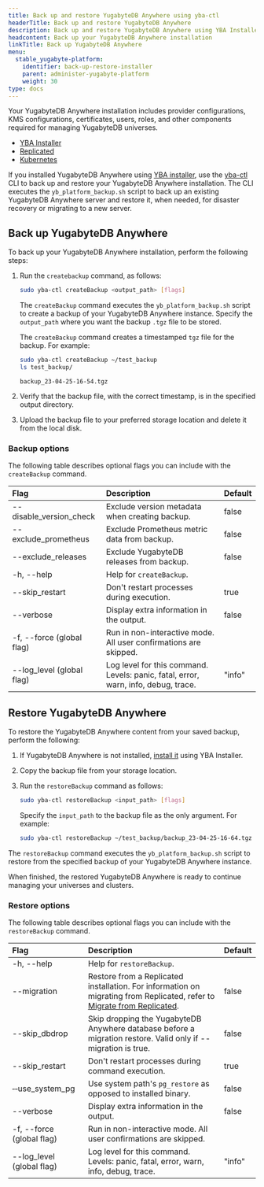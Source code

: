```yaml
---
title: Back up and restore YugabyteDB Anywhere using yba-ctl
headerTitle: Back up and restore YugabyteDB Anywhere
description: Back up and restore YugabyteDB Anywhere using YBA Installer.
headcontent: Back up your YugabyteDB Anywhere installation
linkTitle: Back up YugabyteDB Anywhere
menu:
  stable_yugabyte-platform:
    identifier: back-up-restore-installer
    parent: administer-yugabyte-platform
    weight: 30
type: docs
---
```


Your YugabyteDB Anywhere installation includes provider configurations, KMS configurations, certificates, users, roles, and other components required for managing YugabyteDB universes.

<ul class="nav nav-tabs-alt nav-tabs-yb">
  <li>
    <a href="../back-up-restore-installer/" class="nav-link active">
      <i class="fa-solid fa-building"></i>
      YBA Installer</a>
  </li>

  <li >
    <a href="../back-up-restore-yp/" class="nav-link">
      <i class="fa-solid fa-cloud"></i>
      Replicated
    </a>
  </li>

  <li>
    <a href="../back-up-restore-k8s/" class="nav-link">
      <i class="fa-regular fa-dharmachakra" aria-hidden="true"></i>
      Kubernetes
    </a>
  </li>
</ul>

If you installed YugabyteDB Anywhere using [YBA installer](../../install-yugabyte-platform/install-software/installer/), use the [yba-ctl](../../install-yugabyte-platform/install-software/installer/#download-yba-installer) CLI to back up and restore your YugabyteDB Anywhere installation. The CLI executes the `yb_platform_backup.sh` script to back up an existing YugabyteDB Anywhere server and restore it, when needed, for disaster recovery or migrating to a new server.

## Back up YugabyteDB Anywhere

To back up your YugabyteDB Anywhere installation, perform the following steps:

1. Run the `createbackup` command, as follows:

    ```sh
    sudo yba-ctl createBackup <output_path> [flags]
    ```

    The `createBackup` command executes the `yb_platform_backup.sh` script to create a backup of your YugabyteDB Anywhere instance. Specify the `output_path` where you want the backup `.tgz` file to be stored.

    The `createBackup` command creates a timestamped `tgz` file for the backup. For example:

    ```sh
    sudo yba-ctl createBackup ~/test_backup
    ls test_backup/
    ```

    ```output
    backup_23-04-25-16-54.tgz
    ```

1. Verify that the backup file, with the correct timestamp, is in the specified output directory.

1. Upload the backup file to your preferred storage location and delete it from the local disk.

### Backup options

The following table describes optional flags you can include with the `createBackup` command.

| <div style="width:150px">Flag</div> | Description | Default |
| :--- | :---------- | :------ |
| --disable_version_check | Exclude version metadata when creating backup. | false |
| --exclude_prometheus | Exclude Prometheus metric data from backup. | false |
| --exclude_releases | Exclude YugabyteDB releases from backup. | false |
| -h, --help | Help for `createBackup`. | |
| --skip_restart | Don't restart processes during execution. | true |
| --verbose | Display extra information in the output. | false |
| -f, --force (global flag) | Run in non-interactive mode. All user confirmations are skipped. | |
| --log_level (global flag) | Log level for this command.<br>Levels: panic, fatal, error, warn, info, debug, trace. | "info" |

## Restore YugabyteDB Anywhere

To restore the YugabyteDB Anywhere content from your saved backup, perform the following:

1. If YugabyteDB Anywhere is not installed, [install it](../../install-yugabyte-platform/install-software/installer/) using YBA Installer.

1. Copy the backup file from your storage location.

1. Run the `restoreBackup` command as follows:

    ```sh
    sudo yba-ctl restoreBackup <input_path> [flags]
    ```

    Specify the `input_path` to the backup file as the only argument. For example:

    ```sh
    sudo yba-ctl restoreBackup ~/test_backup/backup_23-04-25-16-64.tgz
    ```

The `restoreBackup` command executes the `yb_platform_backup.sh` script to restore from the specified backup of your YugabyteDB Anywhere instance.

When finished, the restored YugabyteDB Anywhere is ready to continue managing your universes and clusters.

### Restore options

The following table describes optional flags you can include with the `restoreBackup` command.

| Flag | Description | Default |
| :--- | :---------- | :------ |
| -h, --help | Help for `restoreBackup`. | |
| --migration | Restore from a Replicated installation. For information on migrating from Replicated, refer to [Migrate from Replicated](../../install-yugabyte-platform/migrate-replicated/). | false |
| --skip_dbdrop | Skip dropping the YugabyteDB Anywhere database before a migration restore. Valid only if --migration is true. | false |
| --skip_restart | Don't restart processes during command execution. | true |
| &#8209;&#8209;use_system_pg | Use system path's `pg_restore` as opposed to installed binary. | false |
| --verbose | Display extra information in the output. | false |
| -f, --force (global flag) | Run in non-interactive mode. All user confirmations are skipped. | |
| --log_level (global flag) | Log level for this command.<br>Levels: panic, fatal, error, warn, info, debug, trace. | "info" |
